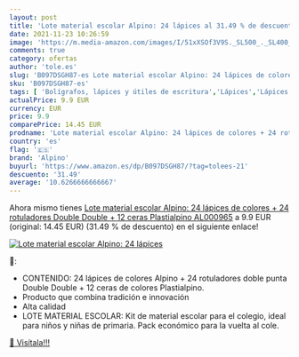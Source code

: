 ```yaml
---
layout: post
title: 'Lote material escolar Alpino: 24 lápices al 31.49 % de descuento'
date: 2021-11-23 10:26:59
image: 'https://m.media-amazon.com/images/I/51xXSOf3V9S._SL500_._SL400_.jpg'
comments: true
category: ofertas
author: 'tole.es'
slug: 'B097DSGH87-es Lote material escolar Alpino: 24 lápices de colores + 24...'
sku: 'B097DSGH87-es'
tags: [ 'Bolígrafos, lápices y útiles de escritura','Lápices','Lápices de madera','Oficina y papelería','alpino','escolar','lápices','material','rotuladores', ]
actualPrice: 9.9 EUR
currency: EUR
price: 9.9
comparePrice: 14.45 EUR
prodname: 'Lote material escolar Alpino: 24 lápices de colores + 24 rotuladores Double Double + 12 ceras Plastialpino  AL000965'
country: 'es'
flag: '🇪🇸'
brand: 'Alpino'
buyurl: 'https://www.amazon.es/dp/B097DSGH87/?tag=tolees-21'
descuento: '31.49'
average: '10.6266666666667'
---
```


Ahora mismo tienes [Lote material escolar Alpino: 24 lápices de colores + 24 rotuladores Double Double + 12 ceras Plastialpino  AL000965](https://www.amazon.es/dp/B097DSGH87/?tag=tolees-21) a 9.9 EUR (original: 14.45 EUR) (31.49 %  de descuento) en el siguiente enlace!

[![Lote material escolar Alpino: 24 lápices](https://m.media-amazon.com/images/I/51xXSOf3V9S._SL500_._SL400_.jpg)](https://www.amazon.es/dp/B097DSGH87/?tag=tolees-21)

🔎:

- CONTENIDO: 24 lápices de colores Alpino + 24 rotuladores doble punta Double Double + 12 ceras de colores Plastialpino.
- Producto que combina tradición e innovación
- Alta calidad
- LOTE MATERIAL ESCOLAR: Kit de material escolar para el colegio, ideal para niños y niñas de primaria. Pack económico para la vuelta al cole.

[🛒 Visítala!!!](https://www.amazon.es/dp/B097DSGH87/?tag=tolees-21)
